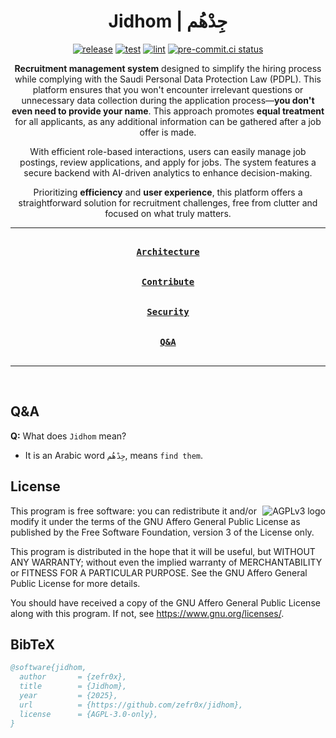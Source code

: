 <div align = center>

<h1>Jidhom | جِدْهُم</h1>

[![release](https://github.com/zefr0x/jidhom/actions/workflows/release.yml/badge.svg)](https://github.com/zefr0x/jidhom/actions/workflows/release.yml)
[![test](https://github.com/zefr0x/jidhom/actions/workflows/test.yml/badge.svg)](https://github.com/zefr0x/jidhom/actions/workflows/test.yml)
[![lint](https://github.com/zefr0x/jidhom/actions/workflows/lint.yml/badge.svg)](https://github.com/zefr0x/jidhom/actions/workflows/lint.yml)
[![pre-commit.ci status](https://results.pre-commit.ci/badge/github/zefr0x/jidhom/main.svg)](https://results.pre-commit.ci/latest/github/zefr0x/jidhom/main)

**Recruitment management system** designed to simplify the hiring process while complying with the Saudi Personal Data
Protection Law (PDPL). This platform ensures that you won't encounter irrelevant questions or unnecessary data
collection during the application process—**you don't even need to provide your name**. This approach promotes **equal
treatment** for all applicants, as any additional information can be gathered after a job offer is made.

With efficient role-based interactions, users can easily manage job postings, review applications, and apply for jobs.
The system features a secure backend with AI-driven analytics to enhance decision-making.

Prioritizing **efficiency** and **user experience**, this platform offers a straightforward solution for recruitment
challenges, free from clutter and focused on what truly matters.

---

[<kbd><br><b>Architecture</b><br><br></kbd>](./ARCHITECTURE.md)
[<kbd><br><b>Contribute</b><br><br></kbd>](./CONTRIBUTING.md) [<kbd><br><b>Security</b><br><br></kbd>](./SECURITY.md)
[<kbd><br><b>Q&A</b><br><br></kbd>](#qa)

---

<br>

</div>

## Q&A

**Q:** What does `Jidhom` mean?

- It is an Arabic word `جِدْهُم`, means `find them`.

## License

<p>

<img src="https://www.gnu.org/graphics/agplv3-with-text-162x68.png" alt="AGPLv3 logo" align="right">
This program is free software: you can redistribute it and/or modify it under the terms of the GNU Affero General Public
License as published by the Free Software Foundation, version 3 of the License only.

This program is distributed in the hope that it will be useful, but WITHOUT ANY WARRANTY; without even the implied
warranty of MERCHANTABILITY or FITNESS FOR A PARTICULAR PURPOSE. See the GNU Affero General Public License for more
details.

You should have received a copy of the GNU Affero General Public License along with this program. If not, see
<https://www.gnu.org/licenses/>.

</p>

## BibTeX

```bibtex
@software{jidhom,
  author       = {zefr0x},
  title        = {Jidhom},
  year         = {2025},
  url          = {https://github.com/zefr0x/jidhom},
  license      = {AGPL-3.0-only},
}
```
